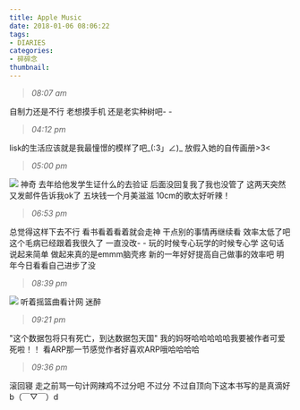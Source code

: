 ```yaml
---
title: Apple Music
date: 2018-01-06 08:06:22
tags:
- DIARIES
categories: 
- 碎碎念
thumbnail:
---
```

>*08:07 am*

自制力还是不行
老想摸手机
还是老实种树吧- -
<!--more-->

>*04:12 pm*

lisk的生活应该就是我最憧憬的模样了吧_(:3」∠)_
放假入她的自传画册>3<

>*05:00 pm*

![](https://ws1.sinaimg.cn/large/0068SXX6ly1fnvichfpcwj30gr0b6aaf.jpg)
神奇
去年给他发学生证什么的去验证
后面没回复我了我也没管了
这两天突然又发邮件告诉我ok了
五块钱一个月美滋滋
10cm的歌太好听辣！

>*06:53 pm*

总觉得这样下去不行
看书看着看着就会走神
干点别的事情再继续看
效率太低了吧
这个毛病已经跟着我很久了
一直没改- -
玩的时候专心玩学的时候专心学
这句话说起来简单 
做起来真的是emmm脑壳疼
新的一年好好提高自己做事的效率吧
明年今日看看自己进步了没

>*08:39 pm*

![](https://ws1.sinaimg.cn/large/0068SXX6ly1fnvif6fpc3j30dz056dfu.jpg)
听着摇篮曲看计网
迷醉

>*09:21 pm*

"这个数据包将只有死亡，到达数据包天国"
我的妈呀哈哈哈哈哈我要被作者可爱死啦！！
看ARP那一节感觉作者好喜欢ARP哦哈哈哈哈

>*09:36 pm*

滚回寝
走之前骂一句计网辣鸡不过分吧
不过分
不过自顶向下这本书写的是真滴好
b（￣▽￣）d　
